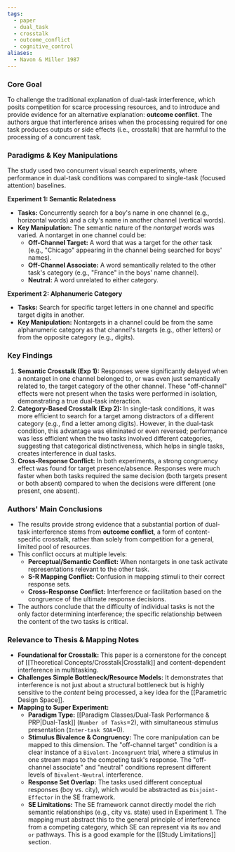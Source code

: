 ```yaml
---
tags:
  - paper
  - dual_task
  - crosstalk
  - outcome_conflict
  - cognitive_control
aliases:
  - Navon & Miller 1987
---
```


### Core Goal
To challenge the traditional explanation of dual-task interference, which posits competition for scarce processing resources, and to introduce and provide evidence for an alternative explanation: **outcome conflict**. The authors argue that interference arises when the processing required for one task produces outputs or side effects (i.e., crosstalk) that are harmful to the processing of a concurrent task.

### Paradigms & Key Manipulations
The study used two concurrent visual search experiments, where performance in dual-task conditions was compared to single-task (focused attention) baselines.

**Experiment 1: Semantic Relatedness**
*   **Tasks:** Concurrently search for a boy's name in one channel (e.g., horizontal words) and a city's name in another channel (vertical words).
*   **Key Manipulation:** The semantic nature of the *nontarget* words was varied. A nontarget in one channel could be:
    *   **Off-Channel Target:** A word that was a target for the *other* task (e.g., "Chicago" appearing in the channel being searched for boys' names).
    *   **Off-Channel Associate:** A word semantically related to the other task's category (e.g., "France" in the boys' name channel).
    *   **Neutral:** A word unrelated to either category.

**Experiment 2: Alphanumeric Category**
*   **Tasks:** Search for specific target letters in one channel and specific target digits in another.
*   **Key Manipulation:** Nontargets in a channel could be from the same alphanumeric category as that channel's targets (e.g., other letters) or from the opposite category (e.g., digits).

### Key Findings
1.  **Semantic Crosstalk (Exp 1):** Responses were significantly delayed when a nontarget in one channel belonged to, or was even just semantically related to, the target category of the other channel. These "off-channel" effects were not present when the tasks were performed in isolation, demonstrating a true dual-task interaction.
2.  **Category-Based Crosstalk (Exp 2):** In single-task conditions, it was more efficient to search for a target among distractors of a different category (e.g., find a letter among digits). However, in the dual-task condition, this advantage was eliminated or even reversed; performance was less efficient when the two tasks involved different categories, suggesting that categorical distinctiveness, which helps in single tasks, creates interference in dual tasks.
3.  **Cross-Response Conflict:** In both experiments, a strong congruency effect was found for target presence/absence. Responses were much faster when both tasks required the same decision (both targets present or both absent) compared to when the decisions were different (one present, one absent).

### Authors' Main Conclusions
*   The results provide strong evidence that a substantial portion of dual-task interference stems from **outcome conflict**, a form of content-specific crosstalk, rather than solely from competition for a general, limited pool of resources.
*   This conflict occurs at multiple levels:
    *   **Perceptual/Semantic Conflict:** When nontargets in one task activate representations relevant to the other task.
    *   **S-R Mapping Conflict:** Confusion in mapping stimuli to their correct response sets.
    *   **Cross-Response Conflict:** Interference or facilitation based on the congruence of the ultimate response decisions.
*   The authors conclude that the difficulty of individual tasks is not the only factor determining interference; the specific relationship between the content of the two tasks is critical.

### Relevance to Thesis & Mapping Notes
*   **Foundational for Crosstalk:** This paper is a cornerstone for the concept of [[Theoretical Concepts/Crosstalk|Crosstalk]] and content-dependent interference in multitasking.
*   **Challenges Simple Bottleneck/Resource Models:** It demonstrates that interference is not just about a structural bottleneck but is highly sensitive to the *content* being processed, a key idea for the [[Parametric Design Space]].
*   **Mapping to Super Experiment:**
    *   **Paradigm Type:** [[Paradigm Classes/Dual-Task Performance & PRP|Dual-Task]] (`Number of Tasks`=2), with simultaneous stimulus presentation (`Inter-task SOA`=0).
    *   **Stimulus Bivalence & Congruency:** The core manipulation can be mapped to this dimension. The "off-channel target" condition is a clear instance of a `Bivalent-Incongruent` trial, where a stimulus in one stream maps to the competing task's response. The "off-channel associate" and "neutral" conditions represent different levels of `Bivalent-Neutral` interference.
    *   **Response Set Overlap:** The tasks used different conceptual responses (boy vs. city), which would be abstracted as `Disjoint-Effector` in the SE framework.
    *   **SE Limitations:** The SE framework cannot directly model the rich semantic relationships (e.g., city vs. state) used in Experiment 1. The mapping must abstract this to the general principle of interference from a competing category, which SE can represent via its `mov` and `or` pathways. This is a good example for the [[Study Limitations]] section.
